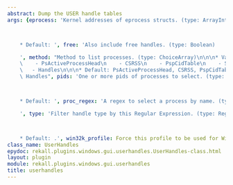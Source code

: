 ```yaml
---
abstract: Dump the USER handle tables
args: {eprocess: 'Kernel addresses of eprocess structs. (type: ArrayIntParser)



    * Default: ', free: 'Also include free handles. (type: Boolean)

    ', method: "Method to list processes. (type: ChoiceArray)\n\n\n* Valid Choices:\n\
    \    - PsActiveProcessHead\n    - CSRSS\n    - PspCidTable\n    - Sessions\n \
    \   - Handles\n\n\n* Default: PsActiveProcessHead, CSRSS, PspCidTable, Sessions,\
    \ Handles", pids: 'One or more pids of processes to select. (type: ArrayIntParser)



    * Default: ', proc_regex: 'A regex to select a process by name. (type: RegEx)

    ', type: 'Filter handle type by this Regular Expression. (type: RegEx)



    * Default: .', win32k_profile: Force this profile to be used for Win32k.}
class_name: UserHandles
epydoc: rekall.plugins.windows.gui.userhandles.UserHandles-class.html
layout: plugin
module: rekall.plugins.windows.gui.userhandles
title: userhandles
---
```

